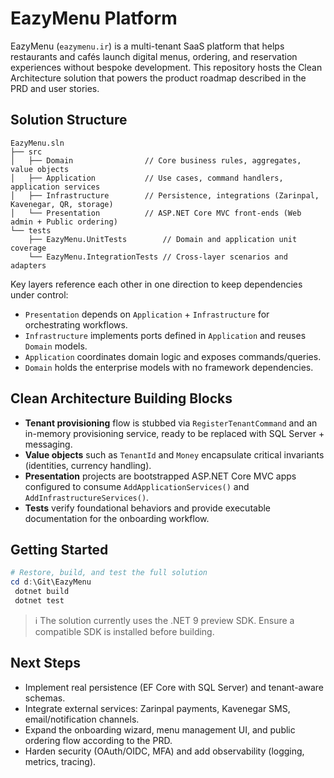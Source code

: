 # EazyMenu Platform

EazyMenu (`eazymenu.ir`) is a multi-tenant SaaS platform that helps restaurants and cafés launch digital menus, ordering, and reservation experiences without bespoke development. This repository hosts the Clean Architecture solution that powers the product roadmap described in the PRD and user stories.

## Solution Structure
```
EazyMenu.sln
├── src
│   ├── Domain                // Core business rules, aggregates, value objects
│   ├── Application           // Use cases, command handlers, application services
│   ├── Infrastructure        // Persistence, integrations (Zarinpal, Kavenegar, QR, storage)
│   └── Presentation          // ASP.NET Core MVC front-ends (Web admin + Public ordering)
└── tests
    ├── EazyMenu.UnitTests        // Domain and application unit coverage
    └── EazyMenu.IntegrationTests // Cross-layer scenarios and adapters
```

Key layers reference each other in one direction to keep dependencies under control:
- `Presentation` depends on `Application` + `Infrastructure` for orchestrating workflows.
- `Infrastructure` implements ports defined in `Application` and reuses `Domain` models.
- `Application` coordinates domain logic and exposes commands/queries.
- `Domain` holds the enterprise models with no framework dependencies.

## Clean Architecture Building Blocks
- **Tenant provisioning** flow is stubbed via `RegisterTenantCommand` and an in-memory provisioning service, ready to be replaced with SQL Server + messaging.
- **Value objects** such as `TenantId` and `Money` encapsulate critical invariants (identities, currency handling).
- **Presentation** projects are bootstrapped ASP.NET Core MVC apps configured to consume `AddApplicationServices()` and `AddInfrastructureServices()`.
- **Tests** verify foundational behaviors and provide executable documentation for the onboarding workflow.

## Getting Started
```powershell
# Restore, build, and test the full solution
cd d:\Git\EazyMenu
 dotnet build
 dotnet test
```

> ℹ️ The solution currently uses the .NET 9 preview SDK. Ensure a compatible SDK is installed before building.

## Next Steps
- Implement real persistence (EF Core with SQL Server) and tenant-aware schemas.
- Integrate external services: Zarinpal payments, Kavenegar SMS, email/notification channels.
- Expand the onboarding wizard, menu management UI, and public ordering flow according to the PRD.
- Harden security (OAuth/OIDC, MFA) and add observability (logging, metrics, tracing).
